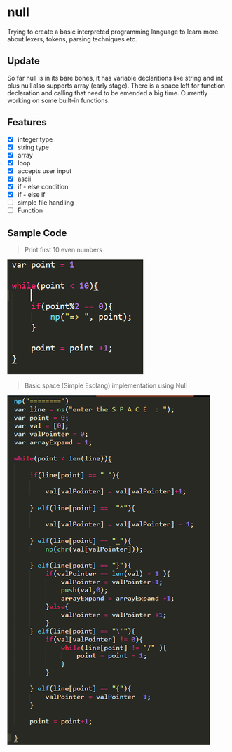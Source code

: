 # null

Trying to create a  basic interpreted programming language  to learn more about lexers, tokens, parsing techniques etc.


## Update 

So far null is in its bare bones, it has variable declaritions like string and int plus null also supports array (early stage). There is a space left for function declaration and calling that need to be emended a big time. Currently working on some built-in functions.


## Features

- [x] integer type
- [x] string type
- [x] array
- [x] loop
- [x] accepts user input
- [x] ascii 
- [x] if - else condition
- [x] if - else if
- [ ] simple file handling
- [ ] Function

## Sample Code

> Print first 10 even numbers

  ![Sample-Code](images/even.png)

> Basic space (Simple Esolang) implementation using Null  

  ![Sample-Code](images/space.png)